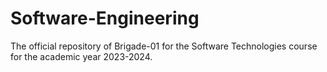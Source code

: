 # Software-Engineering

The official repository of Brigade-01 for the Software Technologies course for the academic year 2023-2024.
